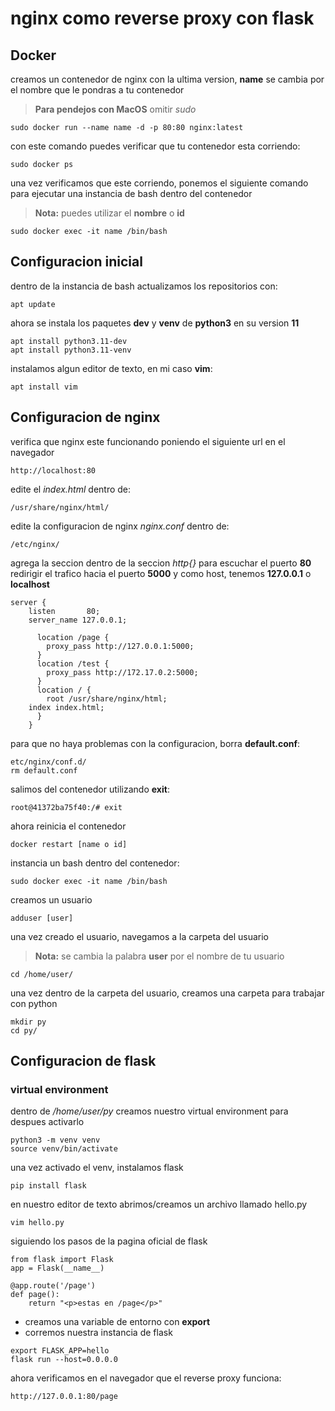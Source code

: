 # nginx como reverse proxy con flask

## Docker

creamos un contenedor de nginx con la ultima version, **name** se cambia por el nombre que le pondras a tu contenedor
> **Para pendejos con MacOS** omitir *sudo*
```
sudo docker run --name name -d -p 80:80 nginx:latest
```

con este comando puedes verificar que tu contenedor esta corriendo:
```
sudo docker ps
```

una vez verificamos que este corriendo, ponemos el siguiente comando para ejecutar una instancia de bash dentro del contenedor
> **Nota:** puedes utilizar el **nombre** o **id**  
```
sudo docker exec -it name /bin/bash
```

## Configuracion inicial

dentro de la instancia de bash actualizamos los repositorios con:
```
apt update
```

ahora se instala los paquetes **dev** y **venv** de **python3** en su version **11**
```
apt install python3.11-dev
apt install python3.11-venv
```

instalamos algun editor de texto, en mi caso **vim**:
```
apt install vim
```
## Configuracion de nginx

verifica que nginx este funcionando poniendo el siguiente url en el navegador
```
http://localhost:80
```

edite el *index.html* dentro de:
```
/usr/share/nginx/html/
```

edite la configuracion de nginx *nginx.conf* dentro de:
```
/etc/nginx/
```
agrega la seccion dentro de la seccion *http{}* para escuchar el puerto **80** redirigir el trafico hacia el puerto **5000** y como host, tenemos **127.0.0.1** o **localhost**
```
server {
    listen       80;
    server_name 127.0.0.1;

      location /page {
    	proxy_pass http://127.0.0.1:5000;
      }
      location /test {
      	proxy_pass http://172.17.0.2:5000;
      }
      location / {
      	root /usr/share/nginx/html;
	index index.html;
      }
    }
```

para que no haya problemas con la configuracion, borra **default.conf**:
```
etc/nginx/conf.d/
rm default.conf
```

salimos del contenedor utilizando **exit**:
```
root@41372ba75f40:/# exit
```

ahora reinicia el contenedor
```
docker restart [name o id]
```

instancia un bash dentro del contenedor:
```
sudo docker exec -it name /bin/bash
```

creamos un usuario
```
adduser [user]
```
una vez creado el usuario, navegamos a la carpeta del usuario
> **Nota:** se cambia la palabra **user** por el nombre de tu usuario
```
cd /home/user/
```

una vez dentro de la carpeta del usuario, creamos una carpeta para trabajar con python
```
mkdir py
cd py/
```

## Configuracion de flask

### virtual environment

dentro de */home/user/py* creamos nuestro virtual environment para despues activarlo
```
python3 -m venv venv
source venv/bin/activate
```

una vez activado el venv, instalamos flask
```
pip install flask
```

en nuestro editor de texto abrimos/creamos un archivo llamado hello.py
```
vim hello.py
```

siguiendo los pasos de la pagina oficial de flask

```
from flask import Flask
app = Flask(__name__)

@app.route('/page')
def page():
    return "<p>estas en /page</p>"
```

- creamos una variable de entorno con **export**
- corremos nuestra instancia de flask
```
export FLASK_APP=hello
flask run --host=0.0.0.0
```

ahora verificamos en el navegador que el reverse proxy funciona:
```
http://127.0.0.1:80/page
```
